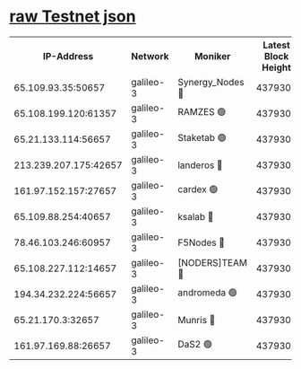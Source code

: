 [raw Testnet json](https://rpc-check.androt.stavr.tech/androt/rpcandrot_result.json)
=

<table><tr><th>IP-Address</th><th>Network</th><th>Moniker</th><th>Latest Block Height</th><th>Earliest Block Height</th><th>Catching Up</th><th>Tx Index</th><th>Voting Power</th><th>Scan Time</th></tr><tr><td>65.109.93.35:50657</td><td>galileo-3</td><td>Synergy_Nodes 🔴</td><td>4379305</td><td>0</td><td>False</td><td>on</td><td>960605</td><td>2023-12-25T21:44:22.833434480UTC</td></tr><tr><td>65.108.199.120:61357</td><td>galileo-3</td><td>RAMZES 🟢</td><td>4379302</td><td>1</td><td>False</td><td>on</td><td>0</td><td>2023-12-25T21:44:09.606975010UTC</td></tr><tr><td>65.21.133.114:56657</td><td>galileo-3</td><td>Staketab 🟢</td><td>4379305</td><td>90001</td><td>False</td><td>on</td><td>0</td><td>2023-12-25T21:44:23.724923706UTC</td></tr><tr><td>213.239.207.175:42657</td><td>galileo-3</td><td>landeros 🔴</td><td>4379300</td><td>2642001</td><td>False</td><td>on</td><td>73</td><td>2023-12-25T21:43:57.357295804UTC</td></tr><tr><td>161.97.152.157:27657</td><td>galileo-3</td><td>cardex 🟢</td><td>4379305</td><td>2945323</td><td>False</td><td>on</td><td>0</td><td>2023-12-25T21:44:23.144897276UTC</td></tr><tr><td>65.109.88.254:40657</td><td>galileo-3</td><td>ksalab 🔴</td><td>4379302</td><td>3000356</td><td>False</td><td>on</td><td>31618</td><td>2023-12-25T21:44:05.136218767UTC</td></tr><tr><td>78.46.103.246:60957</td><td>galileo-3</td><td>F5Nodes 🔴</td><td>4379305</td><td>3057001</td><td>False</td><td>off</td><td>24</td><td>2023-12-25T21:44:23.382486421UTC</td></tr><tr><td>65.108.227.112:14657</td><td>galileo-3</td><td>[NODERS]TEAM 🔴</td><td>4379300</td><td>3176323</td><td>False</td><td>on</td><td>959621</td><td>2023-12-25T21:43:57.751076466UTC</td></tr><tr><td>194.34.232.224:56657</td><td>galileo-3</td><td>andromeda 🟢</td><td>4379302</td><td>4279301</td><td>False</td><td>off</td><td>0</td><td>2023-12-25T21:44:04.289676745UTC</td></tr><tr><td>65.21.170.3:32657</td><td>galileo-3</td><td>Munris 🔴</td><td>4379303</td><td>4279303</td><td>False</td><td>off</td><td>416</td><td>2023-12-25T21:44:14.344968534UTC</td></tr><tr><td>161.97.169.88:26657</td><td>galileo-3</td><td>DaS2 🟢</td><td>4379302</td><td>4326001</td><td>False</td><td>on</td><td>0</td><td>2023-12-25T21:44:04.769231634UTC</td></tr></table>
